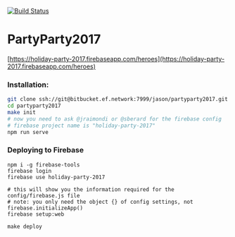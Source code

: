 [![Build Status](https://ci.jasonraimondi.com/api/badges/jason/ngx-starter/status.svg)](https://ci.jasonraimondi.com/jason/ngx-starter)

# PartyParty2017

[https://holiday-party-2017.firebaseapp.com/heroes](https://holiday-party-2017.firebaseapp.com/heroes)

### Installation:

```bash
git clone ssh://git@bitbucket.ef.network:7999/jason/partyparty2017.git
cd partyparty2017
make init
# now you need to ask @jraimondi or @sberard for the firebase config
# firebase project name is "holiday-party-2017"
npm run serve
```


### Deploying to Firebase

```
npm i -g firebase-tools
firebase login
firebase use holiday-party-2017

# this will show you the information required for the config/firebase.js file
# note: you only need the object {} of config settings, not firebase.initializeApp()
firebase setup:web

make deploy
```
